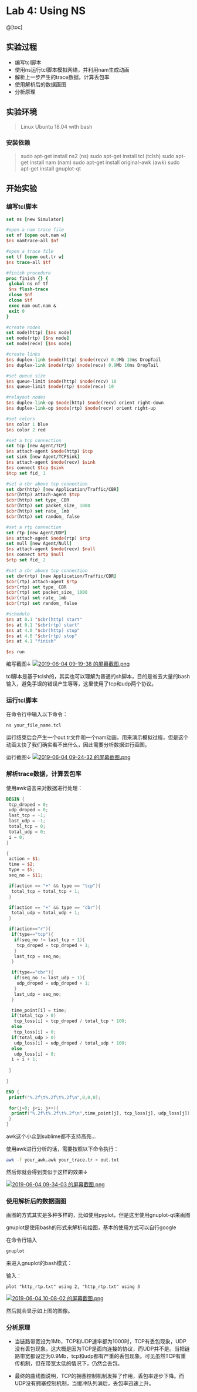 # Lab 4: Using NS

@[toc]
## 实验过程

+ 编写tcl脚本
+ 使用ns运行tcl脚本模拟网络，并利用nam生成动画
+ 解析上一步产生的trace数据，计算丢包率
+ 使用解析后的数据画图
+ 分析原理

## 实验环境

> Linux Ubuntu 18.04 with bash

### 安装依赖

> sudo apt-get install ns2 (ns)
> sudo apt-get install tcl (tclsh)
> sudo apt-get install nam (nam)
> sudo apt-get install original-awk (awk)
> sudo apt-get install gnuplot-qt

## 开始实验
### 编写tcl脚本

```tcl
set ns [new Simulator]

#open a nam trace file
set nf [open out.nam w]
$ns namtrace-all $nf

#open a trace file
set tf [open out.tr w]
$ns trace-all $tf

#finish procedure
proc finish {} {
 global ns nf tf
 $ns flush-trace
 close $nf
 close $tf
 exec nam out.nam &
 exit 0
}

#create nodes
set node(http) [$ns node]
set node(rtp) [$ns node]
set node(recv) [$ns node]

#create links
$ns duplex-link $node(http) $node(recv) 0.9Mb 10ms DropTail
$ns duplex-link $node(rtp) $node(recv) 0.9Mb 10ms DropTail

#set queue size
$ns queue-limit $node(http) $node(recv) 10
$ns queue-limit $node(rtp) $node(recv) 10

#relayout nodes
$ns duplex-link-op $node(http) $node(recv) orient right-down
$ns duplex-link-op $node(rtp) $node(recv) orient right-up

#set colors
$ns color 1 blue
$ns color 2 red

#set a tcp connection
set tcp [new Agent/TCP]
$ns attach-agent $node(http) $tcp
set sink [new Agent/TCPSink]
$ns attach-agent $node(recv) $sink
$ns connect $tcp $sink
$tcp set fid_ 1

#set a cbr above tcp connection
set cbr(http) [new Application/Traffic/CBR]
$cbr(http) attach-agent $tcp
$cbr(http) set type_ CBR
$cbr(http) set packet_size_ 1000
$cbr(http) set rate_ 1mb
$cbr(http) set random_ false

#set a rtp connection
set rtp [new Agent/UDP]
$ns attach-agent $node(rtp) $rtp
set null [new Agent/Null]
$ns attach-agent $node(recv) $null
$ns connect $rtp $null
$rtp set fid_ 2

#set a cbr above tcp connection
set cbr(rtp) [new Application/Traffic/CBR]
$cbr(rtp) attach-agent $rtp
$cbr(rtp) set type_ CBR
$cbr(rtp) set packet_size_ 1000
$cbr(rtp) set rate_ 1mb
$cbr(rtp) set random_ false

#schedule
$ns at 0.1 "$cbr(http) start"
$ns at 0.1 "$cbr(rtp) start"
$ns at 4.0 "$cbr(http) stop"
$ns at 4.0 "$cbr(rtp) stop"
$ns at 4.1 "finish"

$ns run
```
编写截图↓
[![2019-06-04 09-19-38 的屏幕截图.png](https://i.loli.net/2019/06/04/5cf5c77f274b978774.png)](https://i.loli.net/2019/06/04/5cf5c77f274b978774.png)

tcl脚本是基于tclsh的，其实也可以理解为普通的sh脚本，目的是省去大量的bash输入，避免手误的错误产生等等，这里使用了tcp和udp两个协议。

### 运行tcl脚本

在命令行中输入以下命令：

```sh
ns your_file_name.tcl
```
运行结束后会产生一个out.tr文件和一个nam动画，用来演示模拟过程，但是这个动画太快了我们确实看不出什么，因此需要分析数据进行画图。

运行截图↓
[![2019-06-04 09-24-32 的屏幕截图.png](https://i.loli.net/2019/06/04/5cf5c863a776270992.png)](https://i.loli.net/2019/06/04/5cf5c863a776270992.png)

### 解析trace数据，计算丢包率

使用awk语言来对数据进行处理：

```awk
BEGIN {
 tcp_droped = 0;
 udp_droped = 0;
 last_tcp = -1;
 last_udp = -1;
 total_tcp = 0;
 total_udp = 0;
 i = 0;
}

{
 action = $1;
 time = $2;
 type = $5;
 seq_no = $11;

 if(action == "+" && type == "tcp"){
  total_tcp = total_tcp + 1;
 }

 if(action == "+" && type == "cbr"){
  total_udp = total_udp + 1;
 }

 if(action=="r"){
  if(type=="tcp"){
   if(seq_no != last_tcp + 1){
    tcp_droped = tcp_droped + 1;
   }
   last_tcp = seq_no;
  }

  if(type=="cbr"){
   if(seq_no != last_udp + 1){
    udp_droped = udp_droped + 1;
   }
   last_udp = seq_no;
  }

  time_point[i] = time;
  if(total_tcp > 0)
   tcp_loss[i] = tcp_droped / total_tcp * 100;
  else
   tcp_loss[i] = 0;
  if(total_udp > 0)
   udp_loss[i] = udp_droped / total_udp * 100;
  else
   udp_loss[i] = 0;
  i = i + 1;
  
 }
 
}

END {
 printf("%.2f\t%.2f\t%.2f\n",0,0,0);

 for(j=0; j<i; j++){
  printf("%.2f\t%.2f\t%.2f\n",time_point[j], tcp_loss[j], udp_loss[j]);
 }
}
```

awk这个小众到sublime都不支持高亮...

使用awk进行分析的话，需要按照以下命令执行：

```sh
awk -f your_awk.awk your_trace.tr > out.txt
```

然后你就会得到类似于这样的效果↓

[![2019-06-04 09-34-03 的屏幕截图.png](https://i.loli.net/2019/06/04/5cf5ca9949c8942672.png)](https://i.loli.net/2019/06/04/5cf5ca9949c8942672.png)

### 使用解析后的数据画图

画图的方式其实是多种多样的，比如使用pyplot，但是这里使用gnuplot-qt来画图

gnuplot是使用bash的形式来解析和绘图，基本的使用方式可以自行google

在命令行输入
```sh
gnuplot
```
来进入gnuplot的bash模式：

输入：

```gnuplot
plot "http_rtp.txt" using 2, "http_rtp.txt" using 3
```

[![2019-06-04 10-08-02 的屏幕截图.png](https://i.loli.net/2019/06/04/5cf5d294c0c3b75707.png)](https://i.loli.net/2019/06/04/5cf5d294c0c3b75707.png)

然后就会显示如上图的图像。

### 分析原理

+ 当链路带宽设为1Mb，TCP和UDP速率都为1000时，TCP有丢包现象，UDP没有丢包现象，这大概是因为TCP是面向连接的协议，而UDP并不是。当把链路带宽都设定为0.9Mb，tcp和udp都有严重的丢包现象。可见虽然TCP有重传机制，但在带宽太低的情况下，仍然会丢包。

+ 最终的曲线图说明，TCP的拥塞控制机制发挥了作用，丢包率逐步下降。而UDP没有拥塞控制机制，当缓冲队列满后，丢包率迅速上升。
